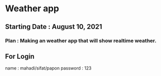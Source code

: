 # Weather app

## Starting Date : August 10, 2021

### Plan : Making an weather app that will show realtime weather.






## For Login 
name : mahadi/sifat/papon
password : 123

